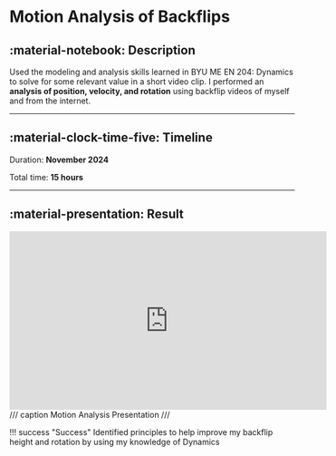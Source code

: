 # Motion Analysis of Backflips

## :material-notebook: Description

Used the modeling and analysis skills learned in BYU ME EN 204: Dynamics to solve for some relevant value in a short video clip. I performed an **analysis of position, velocity, and rotation** using backflip videos of myself and from the internet.

***

## :material-clock-time-five: Timeline

Duration: **November 2024**

Total time: **15 hours**

***

## :material-presentation: Result

<iframe width="560" height="315" src="https://www.youtube.com/embed/kox-RXabeiQ?si=U4pD6RWvpoh-YO0t" title="YouTube video player" frameborder="0" allow="accelerometer; autoplay; clipboard-write; encrypted-media; gyroscope; picture-in-picture; web-share" referrerpolicy="strict-origin-when-cross-origin" allowfullscreen></iframe>
/// caption
Motion Analysis Presentation
///

!!! success "Success"
    Identified principles to help improve my backflip height and rotation by using my knowledge of Dynamics
